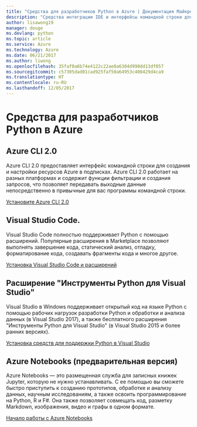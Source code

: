 ```yaml
---
title: "Средства для разработчиков Python в Azure | Документация Майкрософт"
description: "Средства интеграции IDE и интерфейсы командной строки для разработчиков Python, работающих со службами Azure."
author: lisawong19
manager: douge
ms.devlang: python
ms.topic: article
ms.service: Azure
ms.technology: Azure
ms.date: 06/21/2017
ms.author: liwong
ms.openlocfilehash: 35faf0a6b74e4122c22ae0a6304d990dd13df057
ms.sourcegitcommit: c57305dad01cad925faf50a64953c408429d4ca9
ms.translationtype: HT
ms.contentlocale: ru-RU
ms.lasthandoff: 12/05/2017
---
```

# <a name="azure-tools-for-python-developers"></a>Средства для разработчиков Python в Azure

## <a name="azure-cli-20"></a>Azure CLI 2.0

Azure CLI 2.0 предоставляет интерфейс командной строки для создания и настройки ресурсов Azure в подписках. Azure CLI 2.0 работает на разных платформах и содержит функции фильтрации и создания запросов, что позволяет передавать выходные данные непосредственно в привычные для вас программы командной строки. 

[Установите Azure CLI 2.0](https://docs.microsoft.com/cli/azure/install-azure-cli)

## <a name="visual-studio-code"></a>Visual Studio Code.
Visual Studio Code полностью поддерживает Python с помощью расширений. Популярные расширения в Marketplace позволяют выполнять завершение кода, статический анализ, отладку, форматирование кода, создавать фрагменты кода и многое другое.

[Установка Visual Studio Code и расширений](https://code.visualstudio.com/docs/languages/python)

## <a name="python-tools-for-visual-studio-extension"></a>Расширение "Инструменты Python для Visual Studio"
Visual Studio в Windows поддерживает открытый код на языке Python с помощью рабочих нагрузок разработки Python и обработки и анализа данных (в Visual Studio 2017), а также бесплатного расширения "Инструменты Python для Visual Studio" (в Visual Studio 2015 и более ранних версиях). 

[Установка средств для поддержки Python в Visual Studio](https://docs.microsoft.com/visualstudio/python/installation)

## <a name="azure-notebooks-preview"></a>Azure Notebooks (предварительная версия)
Azure Notebooks — это размещенная служба для записных книжек Jupyter, которую не нужно устанавливать. С ее помощью вы сможете быстро приступить к созданию прототипов, обработке и анализу данных, научным исследованиям, а также освоить программирование на Python, R и F#. Она также позволяет совмещать код, разметку Markdown, изображения, видео и графы в одном формате.

[Начало работы с Azure Notebooks](https://notebooks.azure.com/)
